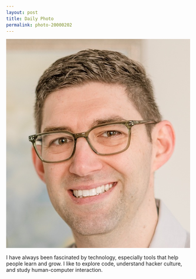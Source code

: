 ```yaml
---
layout: post
title: Daily Photo
permalink: photo-20000202
---
```


![This is a photo of me.](./assets/photo-about_me.jpg)

I have always been fascinated by technology, especially tools that help people learn and grow. I like to explore code, understand hacker culture, and study human-computer interaction.
